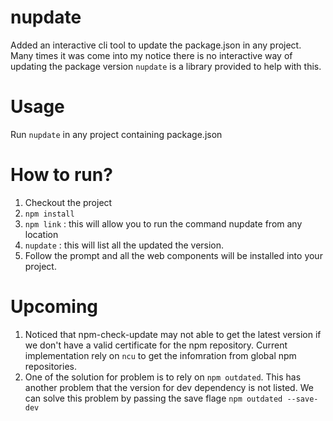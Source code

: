 # nupdate

Added an interactive cli tool to update the package.json in any project. Many times it was come into my notice there is no interactive way of updating the package version ```nupdate``` is a library provided to help with this.

# Usage

Run ```nupdate``` in any project containing package.json

# How to run?

1) Checkout the project
2) ```npm install```
3) ```npm link```  : this will allow you to run the command nupdate from any location
4) ```nupdate```   : this will list all the updated the version.
5) Follow the prompt and all the web components will be installed into your project.

# Upcoming
1) Noticed that npm-check-update may not able to get the latest version if we don't have a valid certificate for the npm repository. Current implementation rely on ```ncu``` to get the infomration from global npm repositories. 
2) One of the solution for problem is to rely on ```npm outdated```. This has another problem that the version for dev dependency is not listed. We can solve this problem by passing the save flage ```npm outdated --save-dev```

